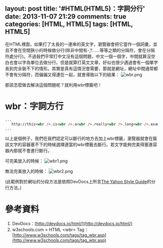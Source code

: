layout: post
title: '#HTML(HTML5)：字詞分行'
date: 2013-11-07 21:29
comments: true
categories: [HTML, HTML5]
tags: [HTML, HTML5]
---
在HTML裡面，如果打了太長的一連串的英文字，瀏覽器會把它當作一個詞彙，並且不會在空間狹小的時候做分行(除非中間有-,?......等等之類的分隔符，會在分隔符處分行)。不過我們平常打中文沒有這個問題，中文一個一個字，中間就算沒空白也會以字為單位去做分行。但是就算打英文文章，好似也很少遇過會有一個單字長到完全裝不下的情形。其實是真有這情況會需要，那就是網址，網址中間通常都不會有分隔符，而偏偏又得連在一起，就會導致以下的結果：
![wbr.png](/image/Q4lMh3n3RjW9KIscrUj6_wbr.png)

那該怎麼做去解決這個問題呢？就利用wbr標籤吧！

# wbr：字詞方行
```html wbr.html
...
   http://this<wbr />.is<wbr />.a<wbr />.really<wbr />.long<wbr />.example<wbr />.com/With<wbr />/deeper<wbr />/level<wbr />/pages
...
```
以上是個例子，我們在我們認定可以斷行的地方去加上wbr標籤，瀏覽器就會在裝該文字的容器塞不下的時候選擇適當的wbr標籤去斷行。若文字能夠完美得塞進容器內那就不會進行斷行。

可完美放入的時候：
![wbr1.png](/image/WoMQeK0HQzGXKDkt9f1T_wbr1.png)

無法完美放入的時候：
![wbr2.png](/image/How9ZxzRRIuIgUxdehRL_wbr2.png)

(此範例對於網址的分段方法是依照DevDocs上所言[The Yahoo Style Guide](http://styleguide.yahoo.com/)的分行方法。)

# 參考資料
1. DevDocs：[http://devdocs.io/html/](http://devdocs.io/html/)
2. w3schools.com &gt; HTML &lt;wbr&gt; Tag：[http://www.w3schools.com/tags/tag_wbr.asp](http://www.w3schools.com/tags/tag_wbr.asp)


